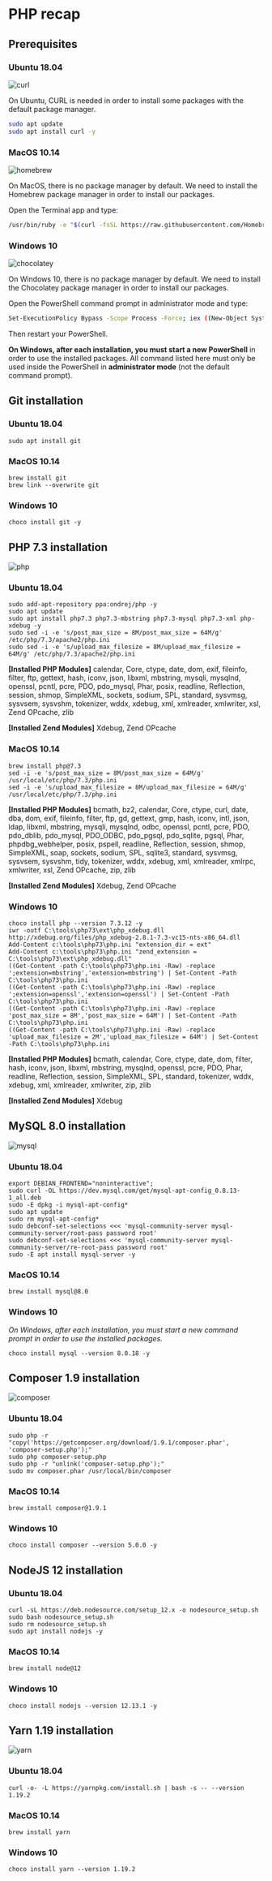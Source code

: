 # PHP recap


## Prerequisites

### Ubuntu 18.04

![curl](https://user-images.githubusercontent.com/6952638/70372369-31785f00-18de-11ea-9835-2946537372ea.jpg)

On Ubuntu, CURL is needed in order to install some packages with the default package manager.

```bash
sudo apt update
sudo apt install curl -y
```

### MacOS 10.14

![homebrew](https://user-images.githubusercontent.com/6952638/70372309-a0a18380-18dd-11ea-8280-e86e84f51043.png)

On MacOS, there is no package manager by default. We need to install the Homebrew package manager in order to install our packages.

Open the Terminal app and type:

```bash
/usr/bin/ruby -e "$(curl -fsSL https://raw.githubusercontent.com/Homebrew/install/master/install)"
```

### Windows 10

![chocolatey](https://user-images.githubusercontent.com/6952638/70372307-a008ed00-18dd-11ea-8288-97a9fbc7fb46.png)

On Windows 10, there is no package manager by default. We need to install the Chocolatey package manager in order to install our packages.

Open the PowerShell command prompt in administrator mode and type:

```bash
Set-ExecutionPolicy Bypass -Scope Process -Force; iex ((New-Object System.Net.WebClient).DownloadString('https://chocolatey.org/install.ps1'))
```

Then restart your PowerShell.

**On Windows, after each installation, you must start a new PowerShell** in order to use the installed packages. All command listed here must only be used inside the PowerShell in **administrator mode** (not the default command prompt).

## Git installation

### Ubuntu 18.04

```
sudo apt install git
```

### MacOS 10.14

```
brew install git
brew link --overwrite git
```

### Windows 10

```
choco install git -y
```

## PHP 7.3 installation

![php](https://user-images.githubusercontent.com/6952638/70372327-bca52500-18dd-11ea-8638-7cdab7c5d6e0.png)

### Ubuntu 18.04

```
sudo add-apt-repository ppa:ondrej/php -y
sudo apt update
sudo apt install php7.3 php7.3-mbstring php7.3-mysql php7.3-xml php-xdebug -y
sudo sed -i -e 's/post_max_size = 8M/post_max_size = 64M/g' /etc/php/7.3/apache2/php.ini
sudo sed -i -e 's/upload_max_filesize = 8M/upload_max_filesize = 64M/g' /etc/php/7.3/apache2/php.ini
```

**[Installed PHP Modules]** calendar, Core, ctype, date, dom, exif, fileinfo, filter, ftp, gettext, hash, iconv, json, libxml, mbstring, mysqli, mysqlnd, openssl, pcntl, pcre, PDO, pdo_mysql, Phar, posix, readline, Reflection, session, shmop, SimpleXML, sockets, sodium, SPL, standard, sysvmsg, sysvsem, sysvshm, tokenizer, wddx, xdebug, xml, xmlreader, xmlwriter, xsl, Zend OPcache, zlib

**[Installed Zend Modules]** Xdebug, Zend OPcache

### MacOS 10.14

```
brew install php@7.3
sed -i -e 's/post_max_size = 8M/post_max_size = 64M/g' /usr/local/etc/php/7.3/php.ini
sed -i -e 's/upload_max_filesize = 8M/upload_max_filesize = 64M/g' /usr/local/etc/php/7.3/php.ini
```

**[Installed PHP Modules]** bcmath, bz2, calendar, Core, ctype, curl, date, dba, dom, exif, fileinfo, filter, ftp, gd, gettext, gmp, hash, iconv, intl, json, ldap, libxml, mbstring, mysqli, mysqlnd, odbc, openssl, pcntl, pcre, PDO, pdo_dblib, pdo_mysql, PDO_ODBC, pdo_pgsql, pdo_sqlite, pgsql, Phar, phpdbg_webhelper, posix, pspell, readline, Reflection, session, shmop, SimpleXML, soap, sockets, sodium, SPL, sqlite3, standard, sysvmsg, sysvsem, sysvshm, tidy, tokenizer, wddx, xdebug, xml, xmlreader, xmlrpc, xmlwriter, xsl, Zend OPcache, zip, zlib

**[Installed Zend Modules]** Xdebug, Zend OPcache

### Windows 10

```
choco install php --version 7.3.12 -y
iwr -outf C:\tools\php73\ext\php_xdebug.dll http://xdebug.org/files/php_xdebug-2.8.1-7.3-vc15-nts-x86_64.dll
Add-Content c:\tools\php73\php.ini "extension_dir = ext"
Add-Content c:\tools\php73\php.ini "zend_extension = C:\tools\php73\ext\php_xdebug.dll"
((Get-Content -path C:\tools\php73\php.ini -Raw) -replace ';extension=mbstring','extension=mbstring') | Set-Content -Path C:\tools\php73\php.ini
((Get-Content -path C:\tools\php73\php.ini -Raw) -replace ';extension=openssl','extension=openssl') | Set-Content -Path C:\tools\php73\php.ini
((Get-Content -path C:\tools\php73\php.ini -Raw) -replace 'post_max_size = 8M','post_max_size = 64M') | Set-Content -Path C:\tools\php73\php.ini
((Get-Content -path C:\tools\php73\php.ini -Raw) -replace 'upload_max_filesize = 2M','upload_max_filesize = 64M') | Set-Content -Path C:\tools\php73\php.ini
```

**[Installed PHP Modules]** bcmath, calendar, Core, ctype, date, dom, filter, hash, iconv, json, libxml, mbstring, mysqlnd, openssl, pcre, PDO, Phar, readline, Reflection, session, SimpleXML, SPL, standard, tokenizer, wddx, xdebug, xml, xmlreader, xmlwriter, zip, zlib

**[Installed Zend Modules]** Xdebug

## MySQL 8.0 installation

![mysql](https://user-images.githubusercontent.com/6952638/70372312-a0a18380-18dd-11ea-90df-b25acc5f1684.jpg)

### Ubuntu 18.04

```
export DEBIAN_FRONTEND="noninteractive";
sudo curl -OL https://dev.mysql.com/get/mysql-apt-config_0.8.13-1_all.deb
sudo -E dpkg -i mysql-apt-config*
sudo apt update
sudo rm mysql-apt-config*
sudo debconf-set-selections <<< 'mysql-community-server mysql-community-server/root-pass password root'
sudo debconf-set-selections <<< 'mysql-community-server mysql-community-server/re-root-pass password root' 
sudo -E apt install mysql-server -y
```

### MacOS 10.14

```
brew install mysql@8.0
```

### Windows 10

*On Windows, after each installation, you must start a new command prompt in order to use the installed packages.*
```
choco install mysql --version 8.0.18 -y
```

## Composer 1.9 installation

![composer](https://user-images.githubusercontent.com/6952638/70372308-a008ed00-18dd-11ea-9ee0-61d017dfa488.png)

### Ubuntu 18.04

```
sudo php -r "copy('https://getcomposer.org/download/1.9.1/composer.phar', 'composer-setup.php');"
sudo php composer-setup.php
sudo php -r "unlink('composer-setup.php');"
sudo mv composer.phar /usr/local/bin/composer
```

### MacOS 10.14

```
brew install composer@1.9.1
```

### Windows 10

```
choco install composer --version 5.0.0 -y
```

## NodeJS 12 installation

### Ubuntu 18.04

```
curl -sL https://deb.nodesource.com/setup_12.x -o nodesource_setup.sh
sudo bash nodesource_setup.sh
sudo rm nodesource_setup.sh
sudo apt install nodejs -y
```

### MacOS 10.14

```
brew install node@12
```

### Windows 10

```
choco install nodejs --version 12.13.1 -y
```

## Yarn 1.19 installation

![yarn](https://user-images.githubusercontent.com/6952638/70372314-a13a1a00-18dd-11ea-9cdb-7b976c2beab8.png)

### Ubuntu 18.04

```
curl -o- -L https://yarnpkg.com/install.sh | bash -s -- --version 1.19.2
```

### MacOS 10.14

```
brew install yarn
```

### Windows 10

```
choco install yarn --version 1.19.2
```
